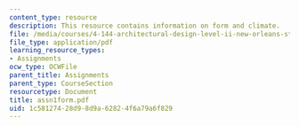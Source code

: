 ```yaml
---
content_type: resource
description: This resource contains information on form and climate.
file: /media/courses/4-144-architectural-design-level-ii-new-orleans-studio-spring-2006/1c58127428d98d9a62824f6a79a6f829_assn1form.pdf
file_type: application/pdf
learning_resource_types:
- Assignments
ocw_type: OCWFile
parent_title: Assignments
parent_type: CourseSection
resourcetype: Document
title: assn1form.pdf
uid: 1c581274-28d9-8d9a-6282-4f6a79a6f829
---
```

